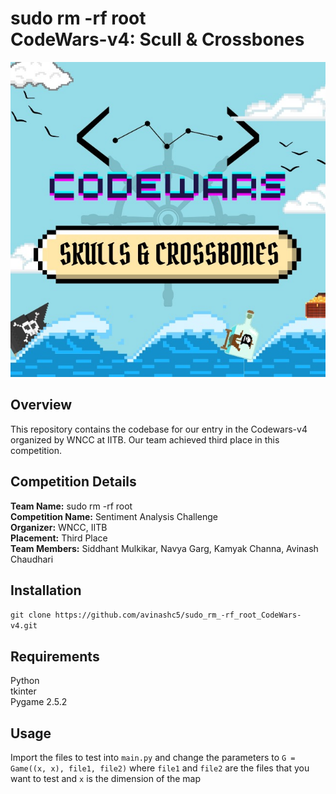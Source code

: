 <h1>sudo rm -rf root <br>CodeWars-v4: Scull & Crossbones</h1>

<img src="codewars.png">

<h2>Overview</h2>
This repository contains the codebase for our entry in the Codewars-v4 organized by WNCC at IITB. Our team achieved third place in this competition.

<h2>Competition Details</h2>
<b>Team Name:</b> sudo rm -rf root <br>
<b>Competition Name:</b> Sentiment Analysis Challenge <br>
<b>Organizer:</b> WNCC, IITB <br>
<b>Placement:</b> Third Place <br>
<b>Team Members:</b> Siddhant Mulkikar, Navya Garg, Kamyak Channa, Avinash Chaudhari <br>

<h2>Installation</h2>
<code>git clone https://github.com/avinashc5/sudo_rm_-rf_root_CodeWars-v4.git</code>

<h2>Requirements</h2>
Python<br>
tkinter<br>
Pygame 2.5.2 <br>

<h2>Usage</h2>
Import the files to test into <code>main.py</code> and change the parameters to <code>G = Game((x, x), file1, file2)</code> where <code>file1</code> and <code>file2</code> are the files that you want to test and <code>x</code> is the dimension of the map
